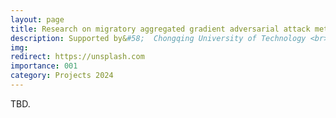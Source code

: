 ```yaml
---
layout: page
title: Research on migratory aggregated gradient adversarial attack method based on input diversity enhancement and balanced self-stepping learning
description: Supported by&#58;  Chongqing University of Technology <br> Year&#58; 2024-2026 <br> Grant&#58; 5K(RMB) <br> Role&#58; PI
img:
redirect: https://unsplash.com
importance: 001
category: Projects 2024
---
```


TBD.
